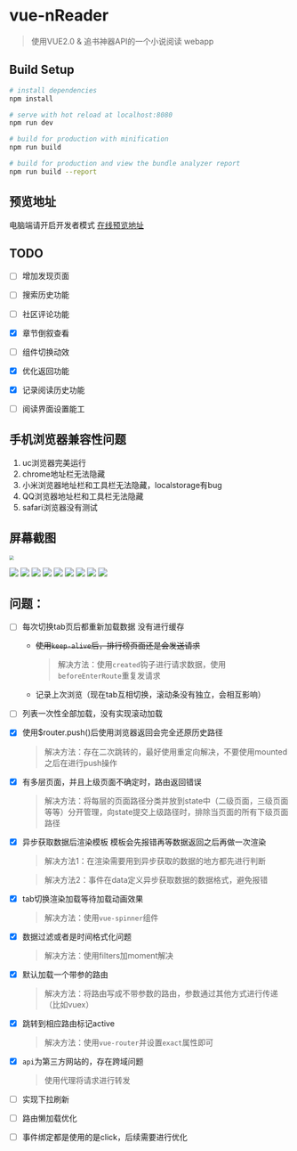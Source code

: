 # vue-nReader

> 使用VUE2.0 & 追书神器API的一个小说阅读 webapp

## Build Setup

``` bash
# install dependencies
npm install

# serve with hot reload at localhost:8080
npm run dev

# build for production with minification
npm run build

# build for production and view the bundle analyzer report
npm run build --report

```
## 预览地址
电脑端请开启开发者模式
[在线预览地址](http://35.189.165.140/)

## TODO
- [ ] 增加发现页面

- [ ] 搜索历史功能

- [ ] 社区评论功能 

- [x] 章节倒叙查看

- [ ] 组件切换动效

- [x] 优化返回功能

- [x] 记录阅读历史功能

- [ ] 阅读界面设置能工

## 手机浏览器兼容性问题
1. uc浏览器完美运行
2. chrome地址栏无法隐藏
3. 小米浏览器地址栏和工具栏无法隐藏，localstorage有bug
4. QQ浏览器地址栏和工具栏无法隐藏
5. safari浏览器没有测试

## 屏幕截图
<img src="https://github.com/zimplexing/vue-nReader/blob/master/screenshot/bookshelf.png" style="zoom:50%"/>

![](https://github.com/zimplexing/vue-nReader/blob/master/screenshot/catory.png)
![](https://github.com/zimplexing/vue-nReader/blob/master/screenshot/rank.png)
![](https://github.com/zimplexing/vue-nReader/blob/master/screenshot/search.png)
![](https://github.com/zimplexing/vue-nReader/blob/master/screenshot/catDetail.png)
![](https://github.com/zimplexing/vue-nReader/blob/master/screenshot/rankType.png)
![](https://github.com/zimplexing/vue-nReader/blob/master/screenshot/book.png)
![](https://github.com/zimplexing/vue-nReader/blob/master/screenshot/readbook.png)
![](https://github.com/zimplexing/vue-nReader/blob/master/screenshot/nightMode.png)
![](https://github.com/zimplexing/vue-nReader/blob/master/screenshot/chapter.png)

## 问题：

- [ ] 每次切换tab页后都重新加载数据 没有进行缓存
    - ~~使用`keep-alive`后，排行榜页面还是会发送请求~~

        > 解决方法：使用`created`钩子进行请求数据，使用`beforeEnterRoute`重复发请求
    
    - 记录上次浏览（现在tab互相切换，滚动条没有独立，会相互影响）

- [ ] 列表一次性全部加载，没有实现滚动加载
- [x] 使用$router.push()后使用浏览器返回会完全还原历史路径
    > 解决方法：存在二次跳转的，最好使用重定向解决，不要使用mounted之后在进行push操作
- [x] 有多层页面，并且上级页面不确定时，路由返回错误
    > 解决方法：将每层的页面路径分类并放到state中（二级页面，三级页面等等）分开管理，向state提交上级路径时，排除当页面的所有下级页面路径
- [x] 异步获取数据后渲染模板 模板会先报错再等数据返回之后再做一次渲染
    > 解决方法1：在渲染需要用到异步获取的数据的地方都先进行判断

    > 解决方法2：事件在data定义异步获取数据的数据格式，避免报错
- [x] tab切换渲染加载等待加载动画效果
    > 解决方法：使用`vue-spinner`组件
- [x] 数据过滤或者是时间格式化问题
    > 解决方法：使用filters加moment解决
- [x] 默认加载一个带参的路由
    > 解决方法：将路由写成不带参数的路由，参数通过其他方式进行传递（比如vuex）
- [x] 跳转到相应路由标记active
    > 解决方法：使用`vue-router`并设置`exact`属性即可
- [x] `api`为第三方网站的，存在跨域问题
    > 使用代理将请求进行转发
- [ ] 实现下拉刷新
- [ ] 路由懒加载优化
- [ ] 事件绑定都是使用的是click，后续需要进行优化

